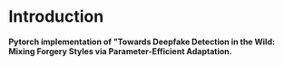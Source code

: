 # Introduction
**Pytorch implementation of "Towards Deepfake Detection in the Wild: Mixing Forgery Styles via Parameter-Efficient Adaptation.**

